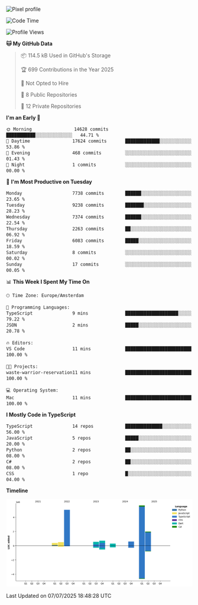 ![Pixel profile](https://pixel-profile.vercel.app/api/github-stats?username=Atchferox&screen_effect=true&theme=rainbow
)


<!--START_SECTION:waka-->
![Code Time](http://img.shields.io/badge/Code%20Time-716%20hrs%2037%20mins-blue)

![Profile Views](http://img.shields.io/badge/Profile%20Views-0-blue)

**🐱 My GitHub Data** 

> 📦 114.5 kB Used in GitHub's Storage 
 > 
> 🏆 699 Contributions in the Year 2025
 > 
> 🚫 Not Opted to Hire
 > 
> 📜 8 Public Repositories 
 > 
> 🔑 12 Private Repositories 
 > 
**I'm an Early 🐤** 

```text
🌞 Morning                14628 commits       ███████████░░░░░░░░░░░░░░   44.71 % 
🌆 Daytime                17624 commits       █████████████░░░░░░░░░░░░   53.86 % 
🌃 Evening                468 commits         ░░░░░░░░░░░░░░░░░░░░░░░░░   01.43 % 
🌙 Night                  1 commits           ░░░░░░░░░░░░░░░░░░░░░░░░░   00.00 % 
```
📅 **I'm Most Productive on Tuesday** 

```text
Monday                   7738 commits        ██████░░░░░░░░░░░░░░░░░░░   23.65 % 
Tuesday                  9238 commits        ███████░░░░░░░░░░░░░░░░░░   28.23 % 
Wednesday                7374 commits        ██████░░░░░░░░░░░░░░░░░░░   22.54 % 
Thursday                 2263 commits        ██░░░░░░░░░░░░░░░░░░░░░░░   06.92 % 
Friday                   6083 commits        █████░░░░░░░░░░░░░░░░░░░░   18.59 % 
Saturday                 8 commits           ░░░░░░░░░░░░░░░░░░░░░░░░░   00.02 % 
Sunday                   17 commits          ░░░░░░░░░░░░░░░░░░░░░░░░░   00.05 % 
```


📊 **This Week I Spent My Time On** 

```text
🕑︎ Time Zone: Europe/Amsterdam

💬 Programming Languages: 
TypeScript               9 mins              ████████████████████░░░░░   79.22 % 
JSON                     2 mins              █████░░░░░░░░░░░░░░░░░░░░   20.78 % 

🔥 Editors: 
VS Code                  11 mins             █████████████████████████   100.00 % 

🐱‍💻 Projects: 
waste-warrior-reservation11 mins             █████████████████████████   100.00 % 

💻 Operating System: 
Mac                      11 mins             █████████████████████████   100.00 % 
```

**I Mostly Code in TypeScript** 

```text
TypeScript               14 repos            ██████████████░░░░░░░░░░░   56.00 % 
JavaScript               5 repos             █████░░░░░░░░░░░░░░░░░░░░   20.00 % 
Python                   2 repos             ██░░░░░░░░░░░░░░░░░░░░░░░   08.00 % 
C#                       2 repos             ██░░░░░░░░░░░░░░░░░░░░░░░   08.00 % 
CSS                      1 repo              █░░░░░░░░░░░░░░░░░░░░░░░░   04.00 % 
```



**Timeline**

![Lines of Code chart](https://raw.githubusercontent.com/Atchferox/Atchferox/main/assets/bar_graph.png)


 Last Updated on 07/07/2025 18:48:28 UTC
<!--END_SECTION:waka-->
